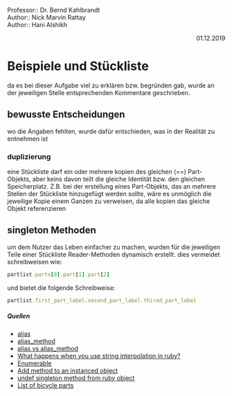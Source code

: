 Professor:: Dr. Bernd Kahlbrandt  
Author:: Nick Marvin Rattay  
Author:: Hani Alshikh  
<div style="text-align: right">01.12.2019</div>

# Beispiele und Stückliste

da es bei dieser Aufgabe viel zu erklären bzw. begründen gab, wurde an der jeweiligen Stelle entsprechenden Kommentare geschrieben.

## bewusste Entscheidungen

wo die Angaben fehlten, wurde dafür entschieden, was in der Realität zu entnehmen ist

### duplizierung

eine Stückliste darf ein oder mehrere kopien des gleichen (==) Part-Objekts, aber keins davon teilt die gleiche Identität bzw. den gleichen Speicherplatz. Z.B. bei der erstellung eines Part-Objekts, das an mehrere Stellen der Stückliste hinzugefügt werden sollte, wäre es unmöglich die jeweilige Kopie einem Ganzen zu verweisen, da alle kopien das gleiche Objekt referenzieren

## singleton Methoden

um dem Nutzer das Leben einfacher zu machen, wurden für die jeweiligen Teile einer Stückliste Reader-Methoden dynamisch erstellt. dies vermeidet schreibweisen wie:  

```ruby
partlist.parts[0].part[1].part[2]
```

und bietet die folgende Schreibweise:

```ruby
partlist.first_part_label.second_part_label.thired_part_label
```

##### Quellen
- [alias](https://ruby-doc.org/core-2.1.2/doc/syntax/miscellaneous_rdoc.html#label-alias)
- [alias_method](https://ruby-doc.org/core-2.6.5/Module.html#method-i-alias_method)
- [alias vs alias_method](https://blog.bigbinary.com/2012/01/08/alias-vs-alias-method.html)
- [What happens when you use string interpolation in ruby?](https://stackoverflow.com/questions/25488902/what-happens-when-you-use-string-interpolation-in-ruby)
- [Enumerable](https://ruby-doc.org/core-2.6.5/Enumerable.html)
- [Add method to an instanced object](https://stackoverflow.com/questions/1887845/add-method-to-an-instanced-object)
- [undef singleton method from ruby object](https://stackoverflow.com/questions/16670669/undef-singleton-method-from-ruby-object)
- [List of bicycle parts](https://en.wikipedia.org/wiki/List_of_bicycle_parts)